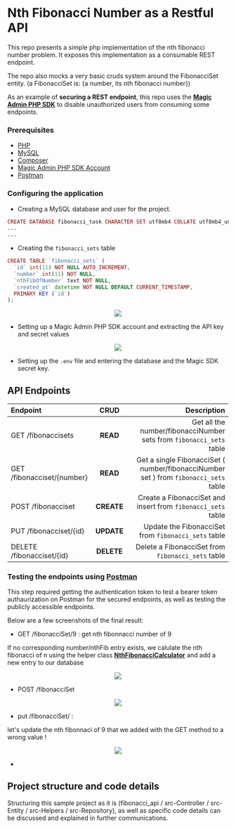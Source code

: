 # Nth Fibonacci Number as a Restful API

This repo presents a simple php implementation of the nth fibonacci number problem.
It exposes this implementation as a consumable REST endpoint.

The repo also mocks a very basic cruds system around the FibonacciSet entity. (a FibonacciSet is: {a number, its nth fibonacci number})

As an example of **securing a REST endpoint**, this repo uses the **[Magic Admin PHP SDK](https://github.com/magiclabs/magic-admin-php)**
 to disable unauthorized users from consuming some endpoints.

### Prerequisites

- [PHP](https://www.php.net/downloads.php)
- [MySQL](https://www.mysql.com/downloads/)
- [Composer](http://getcomposer.org/)
- [Magic Admin PHP SDK Account](https://github.com/magiclabs/magic-admin-php)
- [Postman](https://www.postman.com/downloads/)

### Configuring the application

- Creating a MySQL database and user for the project.

```php
CREATE DATABASE fibonacci_task CHARACTER SET utf8mb4 COLLATE utf8mb4_unicode_ci;
...
...
```

- Creating the `fibonacci_sets` table

```php
CREATE TABLE `fibonacci_sets` (
  `id` int(11) NOT NULL AUTO_INCREMENT,
  `number` int(11) NOT NULL,
  `nthFibOfNumber` text NOT NULL,
  `created_at` datetime NOT NULL DEFAULT CURRENT_TIMESTAMP,
  PRIMARY KEY (`id`)
);
```

<p align="center">
<img src="https://raw.githubusercontent.com/AmalH/FibonacciTask/master/readmeScreenshots/database.png"/>
</p>

- Setting up a Magic Admin PHP SDK account and extracting the API key and secret values

<p align="center">
<img src="https://raw.githubusercontent.com/AmalH/FibonacciTask/master/readmeScreenshots/magic_dashboard.png"/>
</p>

- Setting up the `.env` file and entering the database and the Magic SDK secret key.

## API Endpoints

| Endpoint               |    CRUD    |                                Description |
| :---------------- | :--------:      | -----------------------------------------: |
| GET /fibonaccisets        |    **READ**  |        Get all the number/fibonacciNumber sets from `fibonacci_sets` table |
| GET /fibonacciset/{number}    |  **READ**  |        Get a single FibonacciSet ( number/fibonacciNumber set ) from `fibonacci_sets` table |
| POST /fibonacciset        | **CREATE** | Create a FibonacciSet and insert from `fibonacci_sets` table |
| PUT /fibonacciset/{id}    | **UPDATE** |            Update the FibonacciSet from `fibonacci_sets` table |
| DELETE /fibonacciset/{id} | **DELETE** |            Delete a FibonacciSet from `fibonacci_sets` table |

### Testing the endpoints using [Postman](https://www.postman.com/)

This step required getting the authentication token to test a bearer token authaurization on Postman for the secured endpoints, as well as testing the publicly accessible endpoints.

Below are a few screenshots of the final result:

- GET /fibonacciSet/9 : get nth fibonnacci number of 9

If no corresponding number/nthFib entry exists, we calulate the nth fibonacci of n using the helper class **[NthFibonacciCalculator](https://github.com/AmalH/FibonacciTask/src/Helpers/NthFibonacciCalculator.php)** and add a new entry to our database

<p align="center">
<img src="https://raw.githubusercontent.com/AmalH/FibonacciTask/master/readmeScreenshots/get_fibonacci_of_9.png"/>
</p>

- POST /fibonacciSet

<p align="center">
<img src="https://raw.githubusercontent.com/AmalH/FibonacciTask/master/readmeScreenshots/post_fibonacciSet.png"/>
</p>

- put /fibonacciSet/ : 

let's update the nth fibonnaci of 9 that we added with the GET method to a wrong value !

<p align="center">
<img src="https://raw.githubusercontent.com/AmalH/FibonacciTask/master/readmeScreenshots/update_fibonacciSet.png"/>
</p>

- 
## Project structure and code details

Structuring this sample project as it is (fibonacci_api / src-Controller / src-Entity / src-Helpers / src-Repository), as well as specific code details can be discussed and explained in further communications.